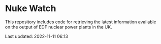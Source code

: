 # Nuke Watch

This repository includes code for retrieving the latest information available on the output of EDF nuclear power plants in the UK.

Last updated: 2022-11-11 06:13